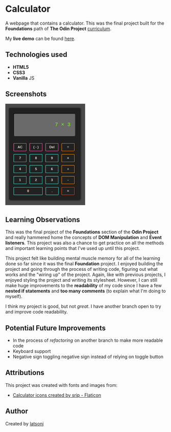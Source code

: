 # Calculator

A webpage that contains a calculator. This was the final project built for the **Foundations** path of **The Odin Project** [curriculum](https://www.theodinproject.com/lessons/foundations-calculator).

My **live demo** can be found [here](https://latsonj.github.io/calculator/).

## Technologies used

 - **HTML5**
 - **CSS3**
 - **Vanilla** JS

## Screenshots

  <img src="./images/README.png" alt="Screenshot of live demo Calculator page" width="250px"/> 

## Learning Observations

This was the final project of the **Foundations** section of the **Odin Project** and really hammered home the concepts of **DOM Manipulation** and **Event listeners**. This project was also a chance to get practice on all the methods and important learning points that I've used up until this project.

This project felt like building mental muscle memory for all of the learning done so far since it was the final **Foundation** project. I enjoyed building the project and going through the process of writing code, figuring out what works and the "wiring up" of the project. Again, like with previous projects, I enjoyed styling the project and writing its stylesheet. However, I can still make huge improvements to the **readability** of my code since I have a few **nested if statements** and **too many comments** (to explain what I'm doing to myself).

I think my project is good, but not *great*. I have another branch open to try and improve code readability.

## Potential Future Improvements

  - In the process of *refactoring* on another branch to make more readable code
  - Keyboard support
  - Negative sign toggling negative sign instead of relying on toggle button

## Attributions
This project was created with fonts and images from:

 - [Calculator icons created by srip - Flaticon](https://www.flaticon.com/free-icons/calculator)

## Author

Created by [latsonj](https://github.com/latsonj)